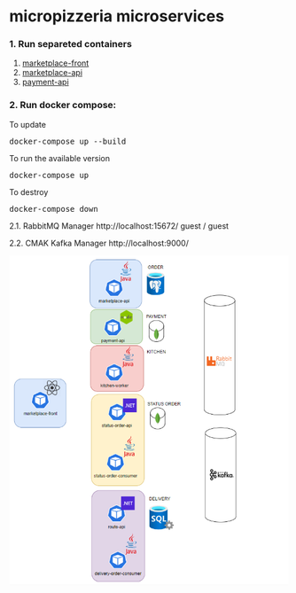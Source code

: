 # micropizzeria microservices

### 1. Run separeted containers
1. [marketplace-front](./marketplace/)
2. [marketplace-api](./marketplace/)
3. [payment-api](./payment/)

### 2. Run docker compose:

To update
<pre>docker-compose up --build</pre>

To run the available version
<pre>docker-compose up</pre>

To destroy
<pre>docker-compose down</pre>

2.1. RabbitMQ Manager http://localhost:15672/ guest / guest 
 
2.2. CMAK Kafka Manager http://localhost:9000/

![Technologies](util/technologies.png)

